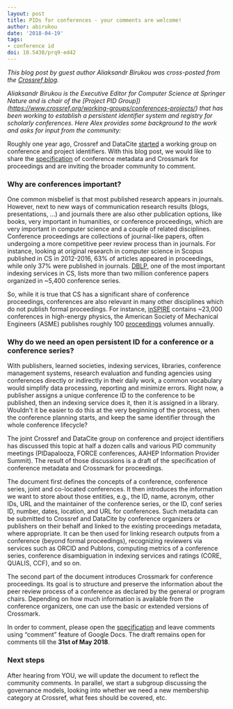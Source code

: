 ```yaml
---
layout: post
title: PIDs for conferences - your comments are welcome!
author: abirukou
date: '2018-04-19'
tags:
- conference id
doi: 10.5438/prq9-ed42
---
```


*This blog post by guest author Aliaksandr Birukou was cross-posted from the [Crossref blog](https://www.crossref.org/blog/pids-for-conferences---your-comments-are-welcome/).*

*Aliaksandr Birukou is the Executive Editor for Computer Science at Springer Nature and is chair of the [Project PID Group])(https://www.crossref.org/working-groups/conferences-projects/) that has been working to establish a persistent identifier system and registry for scholarly conferences. Here Alex provides some background to the work and asks for input from the community:*

Roughly one year ago, Crossref and DataCite [started](https://www.crossref.org/blog/taking-the-con-out-of-conferences) a working group on conference and project identifiers. With this blog post, we would like to share the [specification](https://docs.google.com/document/d/1URIvkUpzcfjSd2YFIS-rdRIrOyrKSbFfhkdpGPRTAFI/edit) of conference metadata and Crossmark for proceedings and are inviting the broader community to comment.

### Why are conferences important?

One common misbelief is that most published research appears in journals. However, next to new ways of communication research results (blogs, presentations, …) and journals there are also other  publication options, like books, very important in humanities, or conference proceedings, which are very important in computer science and a couple of related disciplines. Conference proceedings are collections of journal-like papers, often undergoing a more competitive peer review process than in journals. For instance, looking at original research in computer science in Scopus published in CS in 2012-2016, 63% of articles appeared in proceedings, while only 37% were published in journals. [DBLP](http://dblp.uni-trier.de/statistics/distributionofpublicationtype), one of the most important indexing services in CS, lists more than two million conference papers organized in ~5,400 conference series.

So, while it is true that CS has a significant share of conference proceedings, conferences are also relevant in many other disciplines which do not publish formal proceedings. For instance, [inSPIRE](http://inspirehep.net/) contains ~23,000 conferences in high-energy physics, the American Society of Mechanical Engineers (ASME) publishes roughly 100 [proceedings](http://proceedings.asmedigitalcollection.asme.org/conferenceproceedings.aspx) volumes annually. 

### Why do we need an open persistent ID for a conference or a conference series?

With publishers, learned societies, indexing services, libraries, conference management systems, research evaluation and funding agencies using conferences directly or indirectly in their daily work, a common vocabulary would simplify data processing, reporting and minimize errors. Right now, a publisher assigns a unique conference ID to the conference to be published, then an indexing service does it, then it is assigned in a library. Wouldn't it be easier to do this at the very beginning of the process, when the conference planning starts, and keep the same identifier through the whole conference lifecycle? 

The joint Crossref and DataCite group on conference and project identifiers has discussed this topic at half a dozen calls and various PID community meetings (PIDapalooza, FORCE conferences, AAHEP Information Provider Summit). The result of those discussions is a draft of the specification of conference metadata and Crossmark for proceedings. 

The document first defines the concepts of a conference, conference series, joint and co-located conferences. It then introduces the information we want to store about those entities, e.g., the ID, name, acronym, other IDs, URL and the maintainer of the conference series, or the ID, conf series ID, number, dates, location, and URL for conferences. Such metadata can be submitted to Crossref and DataCite by conference organizers or publishers on their behalf and linked to the existing proceedings metadata, where appropriate. It can be then used for linking research outputs from a conference (beyond formal proceedings), recognizing reviewers via services such as ORCID and Publons, computing metrics of a conference series, conference disambiguation in indexing services and ratings (CORE, QUALIS, CCF), and so on.

The second part of the document introduces Crossmark for conference proceedings. Its goal is to structure and preserve the information about the peer review process of a conference as declared by the general or program chairs. Depending on how much information is available from the conference organizers, one can use the basic or extended versions of Crossmark. 

In order to comment, please open the [specification](https://docs.google.com/document/d/1URIvkUpzcfjSd2YFIS-rdRIrOyrKSbFfhkdpGPRTAFI/edit) and leave comments using “comment” feature of Google Docs. The draft remains open for comments till the **31st of May 2018**.

### Next steps

After hearing from YOU, we will update the document to reflect the community comments. In parallel, we start a subgroup discussing the governance models, looking into whether we need a new membership category at Crossref, what fees should be covered, etc.
